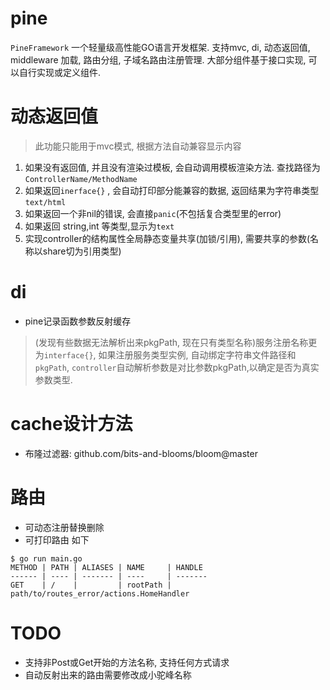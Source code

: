 # pine #

`PineFramework`  一个轻量级高性能GO语言开发框架.  支持mvc, di, 动态返回值, middleware 加载, 路由分组, 子域名路由注册管理.
大部分组件基于接口实现, 可以自行实现或定义组件. 

 # 动态返回值 #
> 此功能只能用于mvc模式, 根据方法自动兼容显示内容

1. 如果没有返回值, 并且没有渲染过模板, 会自动调用模板渲染方法. 查找路径为 `ControllerName/MethodName`
2. 如果返回`inerface{}` , 会自动打印部分能兼容的数据, 返回结果为字符串类型 `text/html`
3. 如果返回一个非nil的错误, 会直接`panic`(不包括复合类型里的error)
4. 如果返回 string,int 等类型,显示为`text`
5. 实现controller的结构属性全局静态变量共享(加锁/引用), 需要共享的参数(名称以share切为引用类型)


# di # 
- pine记录函数参数反射缓存
> (发现有些数据无法解析出来pkgPath, 现在只有类型名称)服务注册名称更为`interface{}`,  如果注册服务类型实例, 自动绑定字符串文件路径和`pkgPath`,
`controller`自动解析参数是对比参数pkgPath,以确定是否为真实参数类型.  

# cache设计方法 #
- 布隆过滤器: github.com/bits-and-blooms/bloom@master

# 路由
- 可动态注册替换删除
- 可打印路由 如下
```shell
$ go run main.go
METHOD | PATH | ALIASES | NAME     | HANDLE
------ | ---- | ------- | ----     | -------
GET    | /    |         | rootPath | path/to/routes_error/actions.HomeHandler
```


# TODO 
- 支持非Post或Get开始的方法名称, 支持任何方式请求
- 自动反射出来的路由需要修改成小驼峰名称